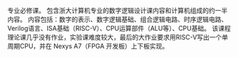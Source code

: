 专业必修课。
包含浙大计算机专业的数字逻辑设计课内容和计算机组成的约一半内容。
内容包括：数字的表示、数字逻辑基础、组合逻辑电路、时序逻辑电路、Verilog语言、ISA基础（RISC-V）、CPU运算部件（ALU等）、CPU基础。
该课程理论课几乎没有作业，实验课难度较大，最后的大作业要求用RISC-V写出一个单周期CPU，并在 Nexys A7（FPGA 开发板）上下板实现。